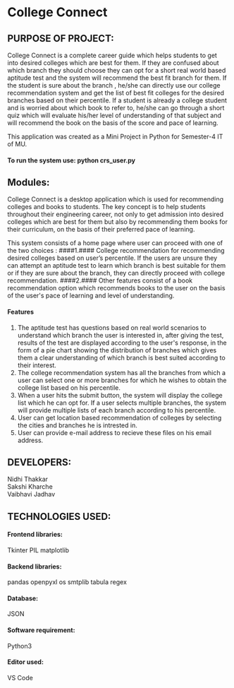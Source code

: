 # College Connect

## PURPOSE OF PROJECT:
College Connect is a complete career guide which helps students to
get into desired colleges which are best for them. If they are confused
about which branch they should choose they can opt for a short real
world based aptitude test and the system will recommend the best fit
branch for them. If the student is sure about the branch , he/she can
directly use our college recommendation system and get the list of
best fit colleges for the desired branches based on their percentile. If a
student is already a college student and is worried about which book
to refer to, he/she can go through a short quiz which will evaluate
his/her level of understanding of that subject and will recommend the
book on the basis of the score and pace of learning.

This application was created as a Mini Project in Python for Semester-4 IT of MU.

#### To run the system use: python crs_user.py

## Modules:
College Connect is a desktop application which is used for
recommending colleges and books to students. The key concept is to
help students throughout their engineering career, not only to get
admission into desired colleges which are best for them but also by
recommending them books for their curriculum, on the basis of their
preferred pace of learning.<br> 

This system consists of a home page
where user can proceed with one of the two choices : 
    ####1.#### College recommendation for recommending desired colleges based
    on user’s percentile. If the users are unsure they can attempt an
    aptitude test to learn which branch is best suitable for them or if they
    are sure about the branch, they can directly proceed with college
    recommendation.
    ####2.#### Other features consist of a book recommendation option which
    recommends books to the user on the basis of the user's pace of
    learning and level of understanding.

#### Features
1. The aptitude test has questions based on real world scenarios to understand which branch the user is interested in, after giving the test, results of the test are displayed according to the user's response, in the form of a pie chart showing the distribution of branches which gives them a clear understanding of which branch is best suited according to their interest.
2. The college recommendation system has all the branches from which a user can select one or more branches for which he wishes to obtain the college list based on his percentile.
3. When a user hits the submit button, the system will display the college list which he can opt for. If a user selects multiple branches, the system will provide multiple lists of each branch according to his percentile.
4. User can get location based recommendation of colleges by selecting the cities and branches he is intrested in.
5. User can provide e-mail address to recieve these files on his email address.

## DEVELOPERS:

Nidhi Thakkar <br>
Sakshi Kharche <br>
Vaibhavi Jadhav

## TECHNOLOGIES USED:

#### Frontend libraries:
Tkinter
PIL
matplotlib

#### Backend libraries:
pandas
openpyxl
os
smtplib
tabula
regex

#### Database:
JSON

#### Software requirement:
Python3

#### Editor used:
VS Code
